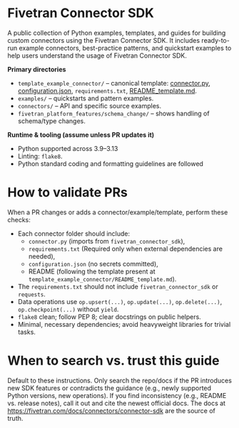 # Fivetran Connector SDK
A public collection of Python examples, templates, and guides for building custom connectors using the Fivetran Connector SDK. It includes ready-to-run example connectors, best-practice patterns, and quickstart examples to help users understand the usage of Fivetran Connector SDK.

**Primary directories**
- `template_example_connector/` – canonical template: [connector.py](https://github.com/fivetran/fivetran_connector_sdk/blob/main/template_example_connector/connector.py), [configuration.json](https://github.com/fivetran/fivetran_connector_sdk/blob/main/template_example_connector/configuration.json), `requirements.txt`, [README_template.md](https://github.com/fivetran/fivetran_connector_sdk/blob/main/template_example_connector/README_template.md).
- `examples/` – quickstarts and pattern examples.
- `connectors/` – API and specific source examples.
- `fivetran_platform_features/schema_change/` – shows handling of schema/type changes.

**Runtime & tooling (assume unless PR updates it)**
- Python supported across 3.9–3.13 
- Linting: `flake8`.
- Python standard coding and formatting guidelines are followed

# How to validate PRs
When a PR changes or adds a connector/example/template, perform these checks:
- Each connector folder should include:
  - `connector.py` (imports from `fivetran_connector_sdk`),
  - `requirements.txt` (Required only when external dependencies are needed),
  - `configuration.json` (no secrets committed),
  - README (following the template present at `template_example_connector/README_template.md`).
- The `requirements.txt` should not include `fivetran_connector_sdk` or `requests`.
- Data operations use `op.upsert(...)`, `op.update(...)`, `op.delete(...)`, `op.checkpoint(...)` without `yield`.
- `flake8` clean; follow PEP 8; clear docstrings on public helpers.
- Minimal, necessary dependencies; avoid heavyweight libraries for trivial tasks.

# When to search vs. trust this guide
Default to these instructions. Only search the repo/docs if the PR introduces new SDK features or contradicts the guidance (e.g., newly supported Python versions, new operations). If you find inconsistency (e.g., README vs. release notes), call it out and cite the newest official docs. The docs at https://fivetran.com/docs/connectors/connector-sdk are the source of truth.
